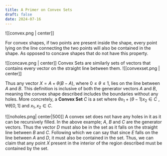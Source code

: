 ```yaml
---
title: A Primer on Convex Sets
draft: false
date: 2024-07-16
---
```

![[convex.png | center]]

For convex shapes, if two points are present inside the shape, every point lying on the line connecting the two points will also be contained in the shape. As opposed to concave shapes that do not have this property.

![[concave.png | center]] 
Convex Sets are similarly sets of vectors that contains every vector on the straight line between them.
![[convexset.png | center]] 

Thus any vector $X = A + \theta (B -A)$, where $0 \le \theta \le 1$, lies on the line between $A$ and $B$. This definition is inclusive of both the generator vectors $A$ and $B$, meaning the convex shape described includes the boundaries without any holes. More concretely, a **Convex Set** $C$ is a set where $\theta x_1 + (\theta -1) x_2 \in C \, \, , \forall \theta [0,1]$ and $x_1, x_2 \in C$.


![[noholes.png| center|500]]
A convex set does not have any holes in it as it can be recursively filled. In the above example; $A$, $B$ and $C$ are the generator vectors. Thus the vector $D$ must also be in the set as it falls on the straight line between $B$ and $C$. Following which we can say that since $E$ falls on the line between $A$ and $D$, it must also be contained in the set. Thus, we can claim that any point $X$ present in the interior of the region described must be contained by the set.